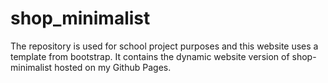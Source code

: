 # shop_minimalist
The repository is used for school project purposes and this website uses a template from bootstrap. It contains the dynamic website version of shop-minimalist hosted on my Github Pages.
